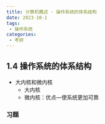 ```yaml
---
title: 计算机概述 - 操作系统的体系结构
date: 2023-10-1
tags:
 - 操作系统
categories:
 - 考研
---
```


## 1.4 操作系统的体系结构

- 大内核和微内核
  - 大内核
  - 微内核：优点―使系统更加可靠

### 习题

